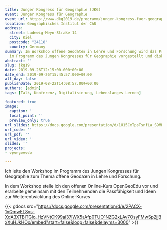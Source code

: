 ```yaml
---
title: Junger Kongress für Geographie (JKG)
event: Junger Kongress für Geographie
event_url: https://www.dkg2019.de/programm/junger-kongress-fuer-geographie-jkg-2/
location: Geographisches Institut der CAU
address:
  street: Ludewig-Meyn-Straße 14
  city: Kiel
  postcode: "24118"
  country: Germany
summary: Im Workshop offene Geodaten in Lehre und Forschung wird das Projekt OpenGeoEdu
  im Programm des Jungen Kongresses für Geographie vorgestellt und diskutiert.
abstract: ''
slug: jkg19
date: 2019-09-26T12:15:00.000+00:00
date_end: 2019-09-26T15:45:57.000+00:00
all_day: false
publishDate: 2019-08-22T14:08:57.000+00:00
authors: [admin]
tags: [Talk, Konferenz, Digitalisierung, Lebenslanges Lernen]

featured: true
image:
  caption: ''
  focal_point: ''
  preview_only: true
url_slides: https://docs.google.com/presentation/d/1U15CxTpsTsnfLa_S9MH-6c46eZx90CtrA1ZeTwKo9_g/edit?usp=sharing
url_code: ''
url_pdf: ''
url_video: ''
slides: ''
projects:
- opengeoedu

---
```

Ich leite den Workshop im Programm des Jungen Kongresses für Geographie zum Thema offene Geodaten in Lehre und Forschung.

In dem Workshop stelle ich den offenen Online-Kurs OpenGeoEdu vor und erarbeite gemeinsam mit den Teilnehmenden die Passfähigkeit und Ideen zur Weiterentwicklung des Online-Kurses

{{< gdocs src="https://docs.google.com/presentation/d/e/2PACX-1vQmwEL8vs-XdA3XTBlTGIo_HzVNtCK99ai37lWX5aAfp0TUO1NZG2xLAv7OsyFMwSp2jjBxXuHJkHOx/embed?start=false&loop=false&delayms=3000" >}}
